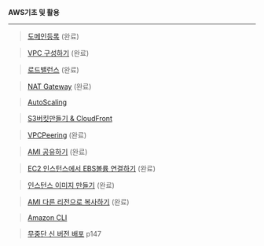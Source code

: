 **AWS기초 및 활용** 
*****

>[도메인등록](https://github.com/dockerdongjin/aws-network-examples/tree/master/case1) (완료)

>[VPC 구성하기](https://github.com/dockerdongjin/aws-network-examples/tree/master/case2) (완료)

>[로드밸런스](https://github.com/dockerdongjin/aws-network-examples/tree/master/case3)   (완료)

>[NAT Gateway](https://github.com/dockerdongjin/aws-network-examples/tree/master/case4) (완료)

>[AutoScaling](https://github.com/dockerdongjin/aws-network-examples/tree/master/case5)

>[S3버킷만들기 & CloudFront](https://github.com/dockerdongjin/aws-network-examples/tree/master/case6)

>[VPCPeering](https://github.com/dockerdongjin/aws-network-examples/tree/master/case7) (완료)

>[AMI 공유하기](https://github.com/dockerdongjin/aws-network-examples/tree/master/case8) (완료)

>[EC2 인스턴스에서 EBS볼륨 연결하기](https://github.com/dockerdongjin/aws-network-examples/tree/master/case9) (완료)

> [인스턴스 이미지 만들기](https://github.com/dockerdongjin/aws-network-examples/tree/master/case10) (완료)

> [AMI 다른 리전으로 복사하기](https://github.com/dockerdongjin/aws-network-examples/tree/master/case11) (완료)

> [Amazon CLI](https://github.com/dockerdongjin/aws-network-examples/tree/master/case12)

> [무중단 신 버전 배포](https://github.com/dockerdongjin/aws-network-examples/tree/master/case13) p147

> 